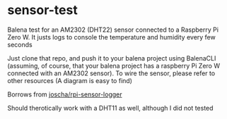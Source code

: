 # sensor-test
Balena test for an AM2302 (DHT22) sensor connected to a Raspberry Pi Zero W. It justs logs to console the temperature and humidity every few seconds

Just clone that repo, and push it to your balena project using BalenaCLI (assuming, of course, that your balena project has a raspberry Pi Zero W connected with an AM2302 sensor). To wire the sensor, please refer to other resources (A diagram is easy to find)

Borrows from [joscha/rpi-sensor-logger](https://github.com/joscha/rpi-sensor-logger)

Should therotically work with a DHT11 as well, although I did not tested
